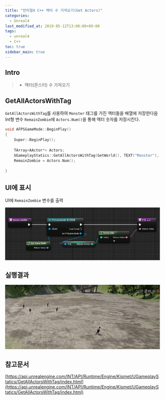 ```yaml
---
title: "언리얼4 C++ 액터 수 가져오기(Get Actors)"
categories: 
  - Unreal4
last_modified_at: 2019-05-12T13:00:00+09:00
tags: 
  - unreal4 
  - C++
toc: true
sidebar_main: true
---
```


## Intro

> - 액터(몬스터) 수 가져오기

## GetAllActorsWithTag

`GetAllActorsWithTag`를 사용하여 `Monster` 태그를 가진 액터들을 배열에 저장한다음 Int형 변수 `RemainZombie`에 `Actors.Num()`을 통해 액터 숫자를 저장시킨다.

```cpp
void AFPSGameMode::BeginPlay()
{
	Super::BeginPlay();

	TArray<AActor*> Actors;
	UGameplayStatics::GetAllActorsWithTag(GetWorld(), TEXT("Monster"), Actors);
	RemainZombie = Actors.Num();

}
```



## UI에 표시

UI에 `RemainZombie` 변수를 출력

![1](https://github.com/lesslate/lesslate.github.io/blob/master/assets/img/Unreal/GetActorNum/1.png?raw=true)


## 실행결과


![2](https://github.com/lesslate/lesslate.github.io/blob/master/assets/img/Unreal/GetActorNum/2.png?raw=true)

## 참고문서

[https://api.unrealengine.com/INT/API/Runtime/Engine/Kismet/UGameplayStatics/GetAllActorsWithTag/index.html](https://api.unrealengine.com/INT/API/Runtime/Engine/Kismet/UGameplayStatics/GetAllActorsWithTag/index.html)